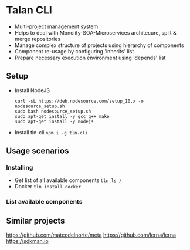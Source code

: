 # Talan CLI

* Multi-project management system
* Helps to deal with Monolity-SOA-Microservices architecure, split & merge repositories
* Manage complex structure of projects using hierarchy of components
* Component re-usage by configuring 'inherits' list
* Prepare necessary execution environment using 'depends' list

## Setup
* Install NodeJS
  ```
  curl -sL https://deb.nodesource.com/setup_10.x -o nodesource_setup.sh
  sudo bash nodesource_setup.sh
  sudo apt-get install -y gcc g++ make
  sudo apt-get install -y nodejs
  ```
* Install tln-cli ```npm i -g tln-cli```

## Usage scenarios

### Installing
* Get list of all available components ```tln ls /```
* Docker ```tln install docker```

### List available components


## Similar projects
https://github.com/mateodelnorte/meta
https://github.com/lerna/lerna
https://sdkman.io